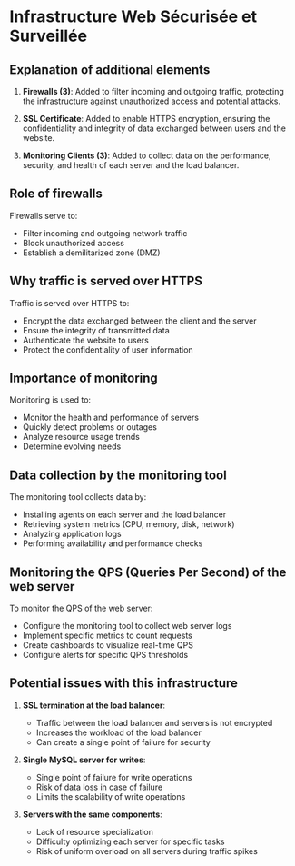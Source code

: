 # Infrastructure Web Sécurisée et Surveillée

## Explanation of additional elements

1. **Firewalls (3)**:
   Added to filter incoming and outgoing traffic, protecting the infrastructure against unauthorized access and potential attacks.

2. **SSL Certificate**:
   Added to enable HTTPS encryption, ensuring the confidentiality and integrity of data exchanged between users and the website.

3. **Monitoring Clients (3)**:
   Added to collect data on the performance, security, and health of each server and the load balancer.

## Role of firewalls

Firewalls serve to:

- Filter incoming and outgoing network traffic
- Block unauthorized access
- Establish a demilitarized zone (DMZ)

## Why traffic is served over HTTPS

Traffic is served over HTTPS to:

- Encrypt the data exchanged between the client and the server
- Ensure the integrity of transmitted data
- Authenticate the website to users
- Protect the confidentiality of user information

## Importance of monitoring

Monitoring is used to:

- Monitor the health and performance of servers
- Quickly detect problems or outages
- Analyze resource usage trends
- Determine evolving needs

## Data collection by the monitoring tool

The monitoring tool collects data by:

- Installing agents on each server and the load balancer
- Retrieving system metrics (CPU, memory, disk, network)
- Analyzing application logs
- Performing availability and performance checks

## Monitoring the QPS (Queries Per Second) of the web server

To monitor the QPS of the web server:

- Configure the monitoring tool to collect web server logs
- Implement specific metrics to count requests
- Create dashboards to visualize real-time QPS
- Configure alerts for specific QPS thresholds

## Potential issues with this infrastructure

1. **SSL termination at the load balancer**:

   - Traffic between the load balancer and servers is not encrypted
   - Increases the workload of the load balancer
   - Can create a single point of failure for security

2. **Single MySQL server for writes**:

   - Single point of failure for write operations
   - Risk of data loss in case of failure
   - Limits the scalability of write operations

3. **Servers with the same components**:
   - Lack of resource specialization
   - Difficulty optimizing each server for specific tasks
   - Risk of uniform overload on all servers during traffic spikes
